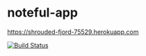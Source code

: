 # noteful-app

https://shrouded-fjord-75529.herokuapp.com

[![Build Status](https://travis-ci.org/thinkful-ei23/alexanderpuhl-noteful-v1.svg?branch=master)](https://travis-ci.org/thinkful-ei23/alexanderpuhl-noteful-v1)
